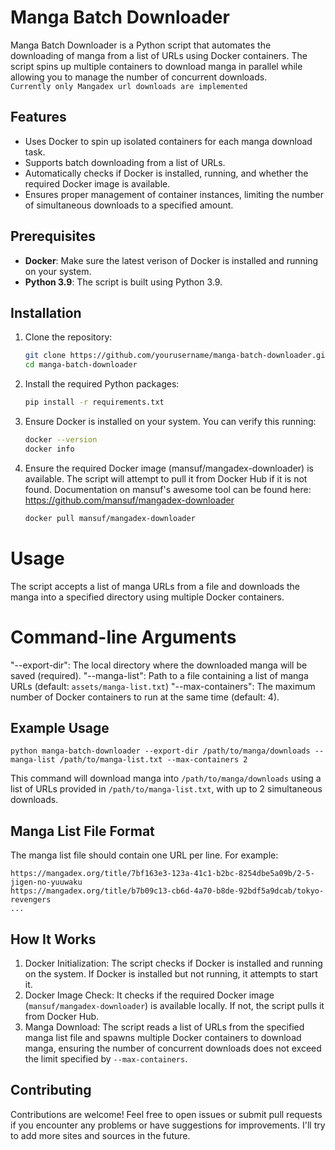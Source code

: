 # Manga Batch Downloader

Manga Batch Downloader is a Python script that automates the downloading of manga from a list of URLs using Docker containers. The script spins up multiple containers to download manga in parallel while allowing you to manage the number of concurrent downloads.  
`Currently only Mangadex url downloads are implemented`

## Features

- Uses Docker to spin up isolated containers for each manga download task.
- Supports batch downloading from a list of URLs.
- Automatically checks if Docker is installed, running, and whether the required Docker image is available.
- Ensures proper management of container instances, limiting the number of simultaneous downloads to a specified amount.

## Prerequisites

- **Docker**: Make sure the latest verison of Docker is installed and running on your system.
- **Python 3.9**: The script is built using Python 3.9.

## Installation

1. Clone the repository:

   ```bash
   git clone https://github.com/yourusername/manga-batch-downloader.git
   cd manga-batch-downloader

2. Install the required Python packages:
    ```bash
    pip install -r requirements.txt

3. Ensure Docker is installed on your system. You can verify this running:
    ```bash
    docker --version
    docker info

4. Ensure the required Docker image (mansuf/mangadex-downloader) is available. The script will attempt to pull it from Docker Hub if it is not found.
Documentation on mansuf's awesome tool can be found here: https://github.com/mansuf/mangadex-downloader
    ```bash
    docker pull mansuf/mangadex-downloader

# Usage

The script accepts a list of manga URLs from a file and downloads the manga into a specified directory using multiple Docker containers.

# Command-line Arguments
  "\--export-dir": The local directory where the downloaded manga will be saved (required).
  "\--manga-list": Path to a file containing a list of manga URLs (default: `assets/manga-list.txt`)
  "\--max-containers": The maximum number of Docker containers to run at the same time (default: 4).

## Example Usage
    python manga-batch-downloader --export-dir /path/to/manga/downloads --manga-list /path/to/manga-list.txt --max-containers 2

This command will download manga into `/path/to/manga/downloads` using a list of URLs provided in `/path/to/manga-list.txt`, with up to 2 simultaneous downloads.

## Manga List File Format

The manga list file should contain one URL per line. For example:

    https://mangadex.org/title/7bf163e3-123a-41c1-b2bc-8254dbe5a09b/2-5-jigen-no-yuuwaku
    https://mangadex.org/title/b7b09c13-cb6d-4a70-b8de-92bdf5a9dcab/tokyo-revengers
    ...

## How It Works
1. Docker Initialization: The script checks if Docker is installed and running on the system. If Docker is installed but not running, it attempts to start it.
2. Docker Image Check: It checks if the required Docker image (`mansuf/mangadex-downloader`) is available locally. If not, the script pulls it from Docker Hub.
3. Manga Download: The script reads a list of URLs from the specified manga list file and spawns multiple Docker containers to download manga, ensuring the number of concurrent downloads does not exceed the limit specified by `--max-containers`.

## Contributing
Contributions are welcome! Feel free to open issues or submit pull requests if you encounter any problems or have suggestions for improvements. I'll try to add more sites and sources in the future.
